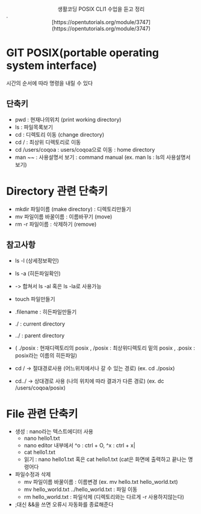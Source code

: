 <center>생활코딩 POSIX CLI1 수업을 듣고 정리</center>. 
<center>[https://opentutorials.org/module/3747](https://opentutorials.org/module/3747)</center>
 
# GIT POSIX(portable operating system interface)
시간의 순서에 따라 명령을 내릴 수 있다

## 단축키
- pwd : 현재나의위치 (print working directory)
- ls : 파일목록보기
- cd : 디렉토리 이동 (change directory)
- cd / : 최상위 디렉토리로 이동
- cd /users/coqoa : users/coqoa으로 이동 : home directory
- man ~~ : 사용설명서 보기 : command manual (ex. man ls : ls의 사용설명서 보기)

# Directory 관련 단축키
- mkdir 파일이름 (make directory) : 디렉토리만들기
- mv 파일이름 바꿀이름 : 이름바꾸기 (move)
- rm -r 파일이름 : 삭제하기 (remove)

## 참고사항 
- ls -l (상세정보확인)
- ls -a (히든파일확인)
-  -> 합쳐서 ls -al 혹은 ls -la로 사용가능

- touch 파일만들기
- .filename : 히든파일만들기
- ./ : current directory
- ../ : parent directory

-  ( ./posix : 현재디렉토리의 posix , /posix : 최상위디렉토리 밑의 posix , .posix : posix라는 이름의 히든파일)

- cd / -> 절대경로사용 (어느위치에서나 갈 수 있는 경로) (ex. cd ./posix)
- cd../ -> 상대경로 사용 (나의 위치에 따라 결과가 다른 경로) (ex. dc /users/coqoa/posix)

# File 관련 단축키
- 생성 : nano라는 텍스트에디터 사용
  + nano hello1.txt
  + nano editor 내부에서 ^o : ctrl + O, ^x : ctrl + x|
  + cat hello1.txt
  + 읽기 : nano hello1.txt 혹은 cat hello1.txt (cat은 화면에 출력하고 끝나는 명령어다
- 파일수정과 삭제
  + mv 파일이름 바꿀이름 : 이름변경 (ex. mv hello.txt hello_world.txt)
  + mv hello_world.txt ../hello_world.txt : 파일 이동
  + rm hello_world.txt : 파일삭제 (디렉토리와는 다르게 -r 사용하지않는다)
- ;대신 &&을 쓰면 오류시 자동화를 종료해준다
